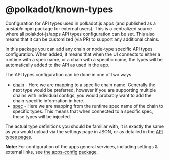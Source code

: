 # @polkadot/known-types

Configuration for API types used in polkadot.js apps (and published as a _unstable_ npm package for external users). This is a centralized source where all polakdot-js/apps API types configuration can be set. This also means that it can be customized (via PR) to support any additional chains.

In this package you can add any chain or node-type specific API types configuration. When added, it means that when the UI connects to either a runtime with a spec name, or a chain with a specific name, the types will be automatically added to the API as used in the app.

The API types configuration can be done in one of two ways

- [chain](./src/chain) - Here we are mapping to a specific chain name. Generally the next type would be preferred, however if you are supporting multiple chains with individual configs, you would probably want to add the chain-specific information in here.
- [spec](./src/spec) - Here we are mapping from the runtime spec name of the chain to specific types. This means that when connected to a specific spec, these types will be injected.

The actual type definitions you should be familiar with, it is exactly the same as you would upload via the settings page in JSON, or as detailed in the [API types pages](https://polkadot.js.org/api/start/types.extend.html#extending-types).

**Note:** For configuration of the apps general services, including settings & external links, see [the apps-config package](../apps-config/READEME.md).